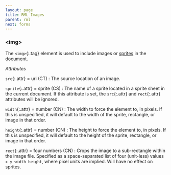 ```yaml
---
layout: page
title: RML Images
parent: rml
next: forms
---
```


### \<img\>

The `<img>`{:.tag} element is used to include images or [sprites](../rcss/sprite_sheets.html) in the document.

_Attributes_

`src`{:.attr} = uri (CT)
: The source location of an image.

`sprite`{:.attr} = sprite (CS)
: The name of a sprite located in a sprite sheet in the current document. If this attribute is set, the `src`{:.attr} and `rect`{:.attr} attributes will be ignored.

`width`{:.attr} = number (CN)
: The width to force the element to, in pixels. If this is unspecified, it will default to the width of the sprite, rectangle, or image in that order.

`height`{:.attr} = number (CN)
: The height to force the element to, in pixels. If this is unspecified, it will default to the height of the sprite, rectangle, or image in that order.

`rect`{:.attr} = four numbers (CN)
: Crops the image to a sub-rectangle within the image file. Specified as a space-separated list of four (unit-less) values `x y width height`, where pixel units are implied. Will have no effect on sprites.
